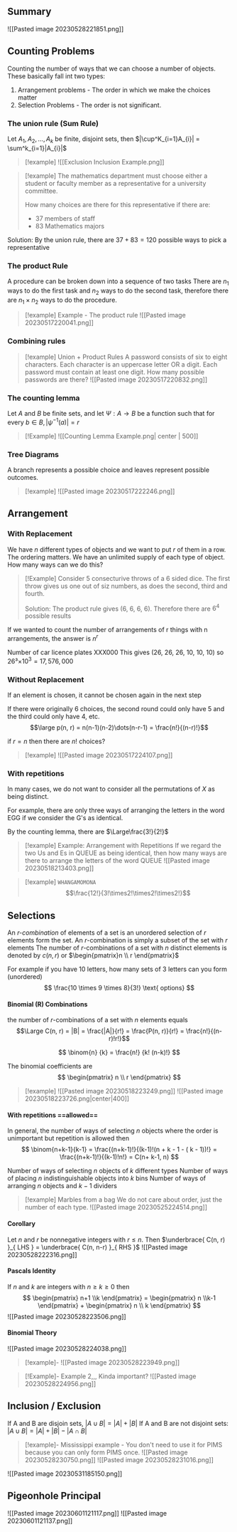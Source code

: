 ## Summary
![[Pasted image 20230528221851.png]]

## Counting Problems
Counting the number of ways that we can choose a number of objects. These basically fall int two types:
1. Arrangement problems - The order in which we make the choices matter
2. Selection Problems - The order is not significant. 

### The union rule (Sum Rule)
Let $A_{1}, A_{2}, \dots, A_{k}$ be finite, disjoint sets, then $|\cup^K_{i=1}A_{i}| = \sum^k_{i=1}|A_{i}|$

>[!example]
>![[Exclusion Inclusion Example.png]]

>[!example]
>The mathematics department must choose either a student or faculty member as a representative for a university committee.
>
>How many choices are there for this representative if there are:
>- 37 members of staff
>- 83 Mathematics majors
>
Solution:
By the union rule, there are $37 + 83 = 120$ possible ways to pick a representative


### The product Rule
A procedure can be broken down into a sequence of two tasks There are $n_1$ ways to do the first task and $n_2$ ways to do the second task, therefore there are $n_{1}\times n_{2}$ ways to do the procedure. 

>[!example] Example - The product rule
>![[Pasted image 20230517220041.png]]


### Combining rules
>[!example] Union + Product Rules
>A password consists of six to eight characters. Each character is an uppercase letter OR a digit. Each password must contain at least one digit. How many possible passwords are there?
>![[Pasted image 20230517220832.png]]


### The counting lemma
Let $A$ and $B$ be finite sets, and let $\Psi: A \to B$ be a function such that for every $b \in B, |\psi^{-1} (a)| = r$

>[!Example]
![[Counting Lemma Example.png| center | 500]]

### Tree Diagrams
A branch represents a possible choice and leaves represent possible outcomes.
>[!example]
>![[Pasted image 20230517222246.png]]

## Arrangement
### With Replacement
We have $n$ different types of objects and we want to put $r$ of them in a row. The ordering matters. We have an unlimited supply of each type of object. How many ways can we do this?

>[!Example] 
>Consider 5 consecturive throws of a 6 sided dice. 
>The first throw gives us one out of siz numbers, as does the second, third and fourth. 
>
>Solution: The product rule gives (6, 6, 6, 6). Therefore there are $6^4$ possible results

If we wanted to count the number of arrangements of r things with n arrangements, the answer is $n^r$

Number of car licence plates XXX000
This gives (26, 26, 26, 10, 10, 10) so $26³ \times_{}10^3 = 17,576,000$

### Without Replacement
If an element is chosen, it cannot be chosen again in the next step

If there were originally 6 choices, the second round could only have 5 and the third could only have 4, etc. 
$$\large p(n, r) = n(n-1)(n-2)\dots(n-r-1) = \frac{n!}{(n-r)!}$$

if $r = n$ then there are $n!$ choices?

>[!example]
>![[Pasted image 20230517224107.png]]

### With repetitions
In many cases, we do not want to consider all the permutations of $X$ as being distinct.

For example, there are only three ways of arranging the letters in the word EGG if we consider the G's as identical. 

By the counting lemma, there are $\Large\frac{3!}{2!}$ 


>[!example] Example: Arrangement with Repetitions
>If we regard the two Us and Es in QUEUE as being identical, then how many ways are there to arrange the letters of the word QUEUE
>![[Pasted image 20230518213403.png]]

>[!example]
`WHANGAMOMONA`
$$\frac{12!}{3!\times2!\times2!\times2!}$$

## Selections
An *r-combination* of elements of a set is an unordered selection of $r$ elements form the set. 
An $r$-combination is simply a subset of the set with $r$ elements
The number of $r$-combinations of a set with $n$ distinct elements is denoted by $c(n, r)$ or $\begin{pmatrix}n  \\ r \end{pmatrix}$ 

For example if you have 10 letters, how many sets of 3 letters can you form (unordered)
$$
\frac{10 \times 9 \times 8}{3!} \text{ options}
$$
#### Binomial (R) Combinations
the number of $r$-combinations of a set with $n$ elements equals 
$$\Large C(n, r) = |B| = \frac{|A|}{r!} = \frac{P(n, r)}{r!} = \frac{n!}{(n-r)!r!}$$

$$
\binom{n} {k} = \frac{n!} {k! (n-k)!}
$$

The binomial coefficients are 
$$
\begin{pmatrix}
n \\ r
\end{pmatrix}
$$
>[!example]
>![[Pasted image 20230518223249.png]]
>![[Pasted image 20230518223726.png|center|400]]


#### With repetitions ==allowed==
In general, the number of ways of selecting $n$ objects where the order is unimportant but repetition is allowed then
$$
\binom{n+k-1}{k-1} = \frac{(n+k-1)!}{(k-1)!(n + k - 1 - ( k - 1))!} = \frac{(n+k-1)!}{(k-1)!n!} = C(n+ k-1, n)
$$

Number of ways of selecting $n$ objects of $k$ different types
Number of ways of placing $n$ indistinguishable objects into $k$ bins
Number of ways of arranging $n$ objects and $k-1$ dividers

>[!example] Marbles from a bag
>We do not care about order, just the number of each type. 
>![[Pasted image 20230525224514.png]]


#### Corollary
Let $n$ and $r$ be nonnegative integers with $r \leq n$. Then $\underbrace{ C(n, r) }_{ LHS } = \underbrace{ C(n, n-r) }_{ RHS }$
![[Pasted image 20230528222316.png]]

#### Pascals Identity
If $n$ and $k$ are integers with $n \geq k \geq 0$ then
$$
\begin{pmatrix}
n+1 \\k
\end{pmatrix} = \begin{pmatrix}
n \\k-1
\end{pmatrix} + \begin{pmatrix} n \\ k \end{pmatrix}
$$
![[Pasted image 20230528223506.png]]

#### Binomial Theory
![[Pasted image 20230528224038.png]]



>[!example]-
>![[Pasted image 20230528223949.png]]

>[!Example]- Example 2,,, Kinda important?
>![[Pasted image 20230528224956.png]]

## Inclusion / Exclusion

If A and B are disjoin sets, $|A\cup B| = |A| + |B|$ 
If A and B are not disjoint sets: $|A \cup B| = |A| + |B| - |A \cap B|$

>[!example]-
>Mississippi example - You don't need to use it for PIMS because you can only form PIMS once. 
>![[Pasted image 20230528230750.png]]
>![[Pasted image 20230528231016.png]]

![[Pasted image 20230531185150.png]]

## Pigeonhole Principal

![[Pasted image 20230601121117.png]]
![[Pasted image 20230601121137.png]]

